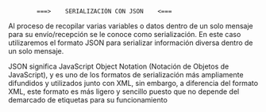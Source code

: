             ===>    SERIALIZACIÓN CON JSON    <===

Al proceso de recopilar varias variables o datos dentro de un solo mensaje para su envío/recepción se le conoce como serialización. En este caso utilizaremos el formato JSON para serializar información diversa dentro de un solo mensaje.

JSON significa JavaScript Object Notation (Notación de Objetos de JavaScript), y es uno de los formatos de serialización más ampliamente difundidos y utilizados junto con XML, sin embargo, a diferencia del formato XML, este formato es más ligero y sencillo puesto que no depende del demarcado de etiquetas para su funcionamiento